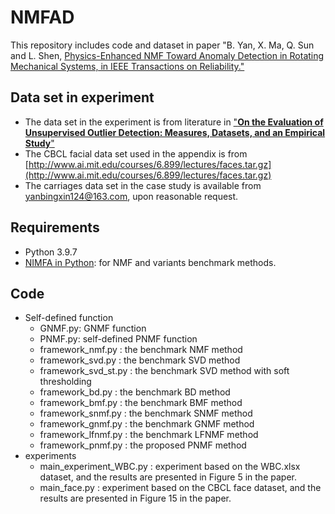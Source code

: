 # NMFAD
This repository includes code and dataset in paper "B. Yan, X. Ma, Q. Sun and L. Shen, [Physics-Enhanced NMF Toward Anomaly Detection in Rotating Mechanical Systems, in IEEE Transactions on Reliability."](https://ieeexplore.ieee.org/document/10579702)
## Data set in experiment
- The data set in the experiment is from literature in ["__On the Evaluation of Unsupervised Outlier Detection:
Measures, Datasets, and an Empirical Study__"](https://www.dbs.ifi.lmu.de/research/outlier-evaluation/DAMI/)
- The CBCL facial data set used in the appendix is from [http://www.ai.mit.edu/courses/6.899/lectures/faces.tar.gz](http://www.ai.mit.edu/courses/6.899/lectures/faces.tar.gz)
- The carriages data set in the case study is available from yanbingxin124@163.com, upon reasonable request.
## Requirements
- Python 3.9.7
- [NIMFA in Python](http://nimfa.biolab.si/): for NMF and variants benchmark methods.
## Code
- Self-defined function
  - GNMF.py: GNMF function
  - PNMF.py: self-defined PNMF function
  - framework_nmf.py : the benchmark NMF method
  - framework_svd.py : the benchmark SVD method
  - framework_svd_st.py : the benchmark SVD method with soft thresholding
  - framework_bd.py : the benchmark BD method
  - framework_bmf.py : the benchmark BMF method
  - framework_snmf.py : the benchmark SNMF method
  - framework_gnmf.py : the benchmark GNMF method
  - framework_lfnmf.py : the benchmark LFNMF method
  - framework_pnmf.py : the proposed PNMF method
- experiments
  - main_experiment_WBC.py : experiment based on the WBC.xlsx dataset, and the results are presented in Figure 5 in the paper.
  - main_face.py : experiment based on the CBCL face dataset, and the results are presented in Figure 15 in the paper.
